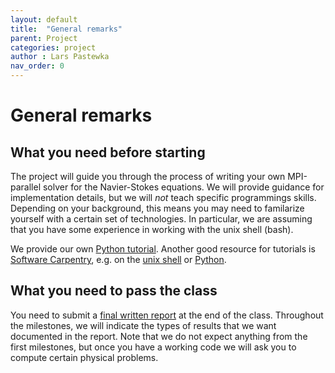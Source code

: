 ```yaml
---
layout: default
title:  "General remarks"
parent: Project
categories: project
author : Lars Pastewka
nav_order: 0
---
```


# General remarks

## What you need before starting

The project will guide you through the process of writing your own MPI-parallel solver for the Navier-Stokes equations.
We will provide guidance for implementation details, but we will _not_ teach specific programmings skills.
Depending on your background, this means you may need to familarize yourself with a certain set of technologies.
In particular, we are assuming that you have some experience in working with the unix shell (bash).

We provide our own [Python tutorial](../_python). Another good resource for tutorials is [Software Carpentry](https://software-carpentry.org/), e.g. on the [unix shell](https://swcarpentry.github.io/shell-novice/) or [Python](https://swcarpentry.github.io/python-novice-inflammation/).

## What you need to pass the class

You need to submit a [final written report](your_final_report) at the end of the class. Throughout the milestones, we will indicate the
types of results that we want documented in the report. Note that we do not expect anything from the first milestones,
but once you have a working code we will ask you to compute certain physical problems.	
